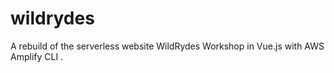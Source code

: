 # wildrydes

A rebuild of the serverless website WildRydes Workshop in Vue.js with AWS Amplify CLI .
